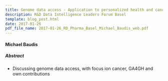 ```yaml
---
title: Genome data access - Application to personalized health and cancer research
description: R&D Data Intelligence Leaders Forum Basel
template: blog_post.html 
date: 2017-01-26
pdf_file_name: 2017-01-26_RD_Pharma_Basel_Michael_Baudis_web.pdf
---
```


#### Michael Baudis

##### Abstract

* Discussing genome data access, with focus ion cancer, GA4GH and own contributions